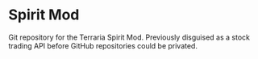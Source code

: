 # Spirit Mod
Git repository for the Terraria Spirit Mod. Previously disguised as a stock trading API before GitHub repositories could be privated.
